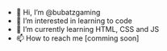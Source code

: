 - 👋 Hi, I’m @bubatzgaming
- 👀 I’m interested in learning to code
- 🌱 I’m currently learning HTML, CSS and JS
- 📫 How to reach me [comming soon]

<!---
bubatzgaming/bubatzgaming is a ✨ special ✨ repository because its `README.md` (this file) appears on your GitHub profile.
You can click the Preview link to take a look at your changes.
--->

